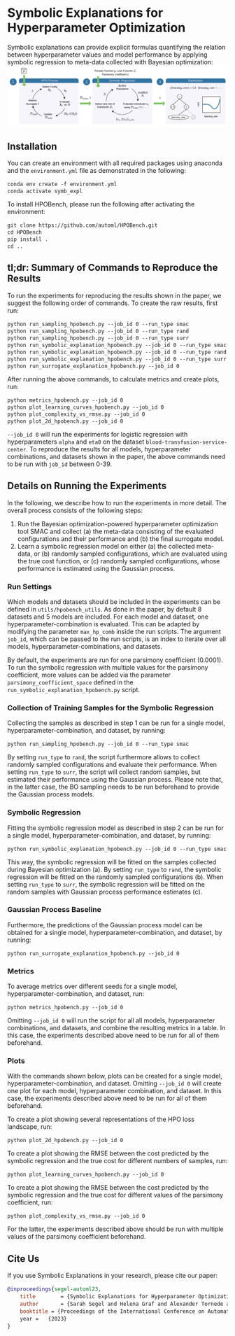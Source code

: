 # Symbolic Explanations for Hyperparameter Optimization

Symbolic explanations can provide explicit formulas quantifying the relation between hyperparameter values and model 
performance by applying symbolic regression to meta-data collected with Bayesian optimization:
![Approach.](./figures/approach.png)

## Installation

You can create an environment with all required packages using anaconda and the `environment.yml` 
file as demonstrated in the following:

```
conda env create -f environment.yml
conda activate symb_expl
```

To install HPOBench, please run the following after activating the environment:
```
git clone https://github.com/automl/HPOBench.git
cd HPOBench 
pip install .
cd ..
```

## tl;dr: Summary of Commands to Reproduce the Results

To run the experiments for reproducing the results shown in the paper, we suggest the following
order of commands. To create the raw results, first run:
```
python run_sampling_hpobench.py --job_id 0 --run_type smac
python run_sampling_hpobench.py --job_id 0 --run_type rand
python run_sampling_hpobench.py --job_id 0 --run_type surr
python run_symbolic_explanation_hpobench.py --job_id 0 --run_type smac
python run_symbolic_explanation_hpobench.py --job_id 0 --run_type rand
python run_symbolic_explanation_hpobench.py --job_id 0 --run_type surr
python run_surrogate_explanation_hpobench.py --job_id 0
```

After running the above commands, to calculate metrics and create plots, run:
```
python metrics_hpobench.py --job_id 0
python plot_learning_curves_hpobench.py --job_id 0
python plot_complexity_vs_rmse.py --job_id 0
python plot_2d_hpobench.py --job_id 0
```

`--job_id 0` will run the experiments for logistic regression with hyperparameters `alpha` and `eta0` on the 
dataset `blood-transfusion-service-center`. To reproduce the results for all models, hyperparameter combinations, 
and datasets shown in the paper, the above commands need to be run with `job_id` between 0-39.

## Details on Running the Experiments

In the following, we describe how to run the experiments in more detail. The overall process consists of the 
following steps: 
1. Run the Bayesian optimization-powered hyperparameter optimization tool SMAC and collect (a) the meta-data 
consisting of the evaluated configurations and their performance and (b) the final surrogate model.
2. Learn a symbolic regression model on either (a) the collected meta-data, or (b) randomly sampled
configurations, which are evaluated using the true cost function, or (c) randomly sampled
configurations, whose performance is estimated using the Gaussian process.

### Run Settings

Which models and datasets should be included in the experiments can be defined in `utils/hpobench_utils`. As done in 
the paper, by default 8 datasets and 5 models are included. 
For each model and dataset, one hyperparameter-combination is evaluated. 
This can be adapted by modifying the parameter `max_hp_comb` inside the run scripts. 
The argument `job_id`, which can be passed to the run scripts, is an index to iterate over all models, 
hyperparameter-combinations, and datasets.

By default, the experiments are run for one parsimony coefficient (0.0001). 
To run the symbolic regression with multiple values for the parsimony coefficient, more values can be added via the 
parameter `parsimony_coefficient_space` defined in the `run_symbolic_explanation_hpobench.py` script.

### Collection of Training Samples for the Symbolic Regression

Collecting the samples as described in step 1 can be run for a single model, hyperparameter-combination, and dataset, 
by running:

```
python run_sampling_hpobench.py --job_id 0 --run_type smac
```

By setting `run_type` to `rand`, the script furthermore allows to collect randomly sampled configurations and evaluate 
their performance. When setting `run_type` to `surr`, the script will collect random samples, but estimated their 
performance using the Gaussian process. Please note that, in the latter case, the BO sampling needs to be run 
beforehand to provide the Gaussian process models.

### Symbolic Regression

Fitting the symbolic regression model as described in step 2 can be run for a single model, hyperparameter-combination, 
and dataset, by running:

```
python run_symbolic_explanation_hpobench.py --job_id 0 --run_type smac
```

This way, the symbolic regression will be fitted on the samples collected during Bayesian optimization (a).
By setting `run_type` to `rand`, the symbolic regression will be fitted on the randomly 
sampled configurations (b). When setting `run_type` to `surr`, the symbolic regression
will be fitted on the random samples with Gaussian process performance estimates (c). 

### Gaussian Process Baseline

Furthermore, the predictions of the Gaussian process model can be obtained for a single model, 
hyperparameter-combination, and dataset, by running:

```
python run_surrogate_explanation_hpobench.py --job_id 0
```

### Metrics

To average metrics over different seeds for a single model, hyperparameter-combination, and dataset, run:
```
python metrics_hpobench.py --job_id 0
```
Omitting `--job_id 0` will run the script for all all models, hyperparameter combinations, and datasets, and combine 
the resulting metrics in a table. In this case, the experiments described above need to be run for all of them beforehand.

### Plots

With the commands shown below, plots can be created for a single model, hyperparameter-combination, and dataset. 
Omitting `--job_id 0` will create one plot for each model, hyperparameter combination, and dataset. In this case, the 
experiments described above need to be run for all of them beforehand.

To create a plot showing several representations of the HPO loss landscape, run:
```
python plot_2d_hpobench.py --job_id 0
```

To create a plot showing the RMSE between the cost predicted by the symbolic regression and the true cost for
different numbers of samples, run:
```
python plot_learning_curves_hpobench.py --job_id 0
```

To create a plot showing the RMSE between the cost predicted by the symbolic regression and the true cost for different
values of the parsimony coefficient, run:
```
python plot_complexity_vs_rmse.py --job_id 0
```
For the latter, the experiments described above should be run with multiple values of the parsimony coefficient 
beforehand.

## Cite Us

If you use Symbolic Explanations in your research, please cite our paper:

```bibtex
@inproceedings{segel-automl23,
    title        = {Symbolic Explanations for Hyperparameter Optimization},
    author       = {Sarah Segel and Helena Graf and Alexander Tornede and Bernd Bischl and Marius Lindauer},
    booktitle = {Proceedings of the International Conference on Automated Machine Learning ({AutoML'23)},
    year = 	 {2023}
}
```